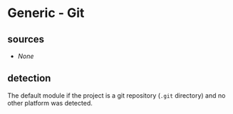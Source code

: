# Generic - Git

## sources

- *None*

## detection

The default module if the project is a git repository (`.git` directory) and no other platform was detected.

